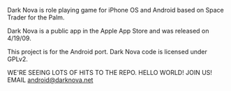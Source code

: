 Dark Nova is role playing game for iPhone OS and Android based on Space Trader for the Palm.

Dark Nova is a public app in the Apple App Store and was released on 4/19/09.

This project is for the Android port. Dark Nova code is licensed under GPLv2.

WE'RE SEEING LOTS OF HITS TO THE REPO. HELLO WORLD! JOIN US! EMAIL android@darknova.net